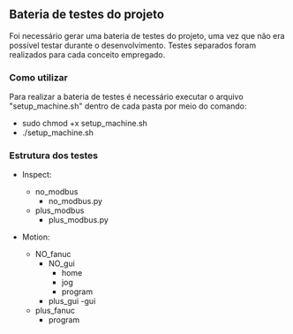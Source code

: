 ## Bateria de testes do projeto

Foi necessário gerar uma bateria de testes do projeto, uma vez que não era possível testar durante o desenvolvimento.
Testes separados foram realizados para cada conceito empregado.

### Como utilizar

Para realizar a bateria de testes é necessário executar o arquivo "setup_machine.sh" dentro de cada pasta por meio do comando:

- sudo chmod +x setup_machine.sh
- ./setup_machine.sh

### Estrutura dos testes

- Inspect:
    - no_modbus
        - no_modbus.py
    - plus_modbus
        - plus_modbus.py

- Motion:
    - NO_fanuc
        - NO_gui
            - home
            - jog
            - program
        - plus_gui
            -gui
    - plus_fanuc
        - program


